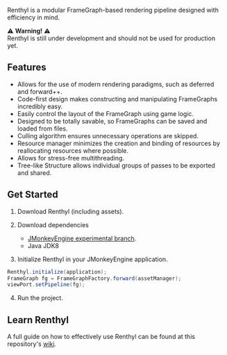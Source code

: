 Renthyl is a modular FrameGraph-based rendering pipeline designed with efficiency in mind.

:warning: **Warning!** :warning:<br>Renthyl is still under development and should not be used for production yet.

## Features

* Allows for the use of modern rendering paradigms, such as deferred and forward++.
* Code-first design makes constructing and manipulating FrameGraphs incredibly easy.
* Easily control the layout of the FrameGraph using game logic.
* Designed to be totally savable, so FrameGraphs can be saved and loaded from files.
* Culling algorithm ensures unnecessary operations are skipped.
* Resource manager minimizes the creation and binding of resources by reallocating resources where possible.
* Allows for stress-free multithreading.
* Tree-like Structure allows individual groups of passes to be exported and shared.

## Get Started

1. Download Renthyl (including assets).

2. Download dependencies
   * [JMonkeyEngine experimental branch](https://github.com/codex128/jmonkeyengine/tree/pipelineApi).
   * Java JDK8

3. Initialize Renthyl in your JMonkeyEngine application.
   
```java
Renthyl.initialize(application);
FrameGraph fg = FrameGraphFactory.forward(assetManager);
viewPort.setPipeline(fg);
```

4. Run the project.

## Learn Renthyl

A full guide on how to effectively use Renthyl can be found at this repository's [wiki](https://github.com/codex128/FrameGraph/wiki).
